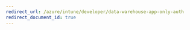 ```yaml
---
redirect_url: /azure/intune/developer/data-warehouse-app-only-auth
redirect_document_id: true
---
```

